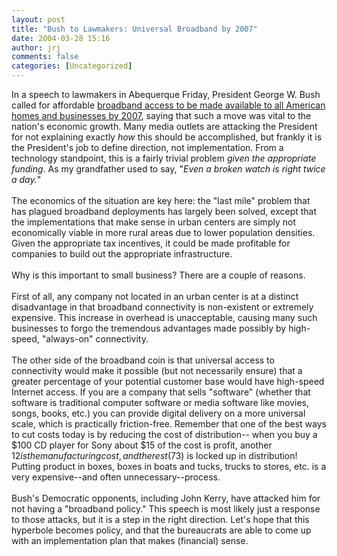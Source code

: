 ```yaml
---
layout: post
title: "Bush to Lawmakers: Universal Broadband by 2007"
date: 2004-03-28 15:16
author: jrj
comments: false
categories: [Uncategorized]
---
```

In a speech to lawmakers in Abequerque Friday, President George W. Bush called for affordable <a href="http://www.msnbc.msn.com/id/4609864/" target="_blank">broadband access to be made available to all American homes and businesses by 2007</a>, saying that such a move was vital to the nation's economic growth. Many media outlets are attacking the President for not explaining exactly *how* this should be accomplished, but frankly it is the President's job to define direction, not implementation. From a technology standpoint, this is a fairly trivial problem *given the appropriate funding*. As my grandfather used to say, "*Even a broken watch is right twice a day.*"<br /><br />The economics of the situation are key here: the "last mile" problem that has plagued broadband deployments has largely been solved, except that the implementations that make sense in urban centers are simply not economically viable in more rural areas due to lower population densities. Given the appropriate tax incentives, it could be made profitable for companies to build out the appropriate infrastructure.<br /><br />Why is this important to small business? There are a couple of reasons.<br /><br />First of all, any company not located in an urban center is at a distinct disadvantage in that broadband connectivity is non-existent or extremely expensive. This increase in overhead is unacceptable, causing many such businesses to forgo the tremendous advantages made possibly by high-speed, "always-on" connectivity.<br /><br />The other side of the broadband coin is that universal access to connectivity would make it possible (but not necessarily ensure) that a greater percentage of your potential customer base would have high-speed Internet access. If you are a company that sells "software" (whether that software is traditional computer software or media software like movies, songs, books, etc.) you can provide digital delivery on a more universal scale, which is practically friction-free. Remember that one of the best ways to cut costs today is by reducing the cost of distribution-- when you buy a $100 CD player for Sony about $15 of the cost is profit, another $12 is the manufacturing cost, and the rest ($73) is locked up in distribution! Putting product in boxes, boxes in boats and tucks, trucks to stores, etc. is a very expensive--and often unnecessary--process.<br /><br />Bush's Democratic opponents, including John Kerry, have attacked him for not having a "broadband policy." This speech is most likely just a response to those attacks, but it is a step in the right direction. Let's hope that this hyperbole becomes policy, and that the bureaucrats are able to come up with an implementation plan that makes (financial) sense.
